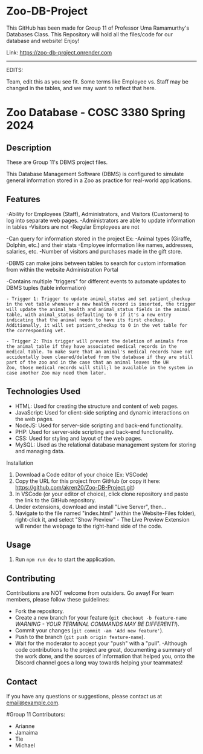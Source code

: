 # Zoo-DB-Project
This GitHub has been made for Group 11 of Professor Uma Ramamurthy's Databases Class. This Repository will hold all the files/code for our database and website!
Enjoy!

Link: https://zoo-db-project.onrender.com



------------------------------------------
EDITS:

Team, edit this as you see fit. Some terms like Employee vs. Staff may be changed in the tables, and we may want to reflect that here. 



# Zoo Database - COSC 3380 Spring 2024


## Description
These are Group 11's DBMS project files. 

This Database Management Software (DBMS) is configured to simulate general information stored in a Zoo as practice for real-world applications. 


## Features
-Ability for Employees (Staff), Administrators, and Visitors (Customers) to log into separate web pages.
    -Administrators are able to update information in tables
    -Visitors are not
    -Regular Employees are not

-Can query for information stored in the project
    Ex: -Animal types (Giraffe, Dolphin, etc.) and their stats
        -Employee information like names, addresses, salaries, etc. 
        -Number of visitors and purchases made in the gift store.

-DBMS can make joins between tables to search for custom information from within the website Administration Portal

-Contains multiple "triggers" for different events to automate updates to DBMS tuples (table information)

    - Trigger 1: Trigger to update animal_status and set patient_checkup in the vet table whenever a new health record is inserted, the trigger will update the animal_health and animal_status fields in the animal table, with animal_status defaulting to 0 if it's a new entry indicating that the animal needs to have its first checkup. Additionally, it will set patient_checkup to 0 in the vet table for the corresponding vet.
    
    - Trigger 2: This trigger will prevent the deletion of animals from the animal table if they have associated medical records in the medical table. To make sure that an animal's medical records have not accidentally been cleared/deleted from the database if they are still part of the zoo and in the case that an animal leaves the UH         Zoo, those medical records will still;l be available in the system in case another Zoo may need them later.



## Technologies Used

- HTML: Used for creating the structure and content of web pages.
- JavaScript: Used for client-side scripting and dynamic interactions on the web pages.
- NodeJS: Used for server-side scripting and back-end functionality.
- PHP: Used for server-side scripting and back-end functionality.
- CSS: Used for styling and layout of the web pages.
- MySQL: Used as the relational database management system for storing and managing data.

    
 Installation
1. Download a Code editor of your choice (Ex: VSCode)
2. Copy the URL for this project from GitHub (or copy it here: https://github.com/akren20/Zoo-DB-Project.git)
3. In VSCode (or your editor of choice), click clone repository and paste the link to the GitHub repository.
4. Under extensions, download and install "Live Server", then...
5. Navigate to the file named "index.html" (within the Website-Files folder), right-click it, and select "Show Preview"
        - The Live Preview Extension will render the webpage to the right-hand side of the code. 

## Usage
1. Run `npm run dev` to start the application.

## Contributing
Contributions are NOT welcome from outsiders. Go away! For team members, please follow these guidelines:
- Fork the repository.
- Create a new branch for your feature (`git checkout -b feature-name` *WARNING - YOUR TERMINAL COMMANDS MAY BE DIFFERENT!*).
- Commit your changes (`git commit -am 'Add new feature'`).
- Push to the branch (`git push origin feature-name`).
- Wait for the moderator to accept your "push" with a "pull".
-Although code contributions to the project are great, documenting a summary of the work done, and the sources of information that helped you, onto the Discord channel goes a long way towards helping your teammates!



## Contact
If you have any questions or suggestions, please contact us at [email@example.com](mailto:email@example.com).



#Group 11 Contributors:
- Arianne
- Jamaima
- Tie
- Michael
